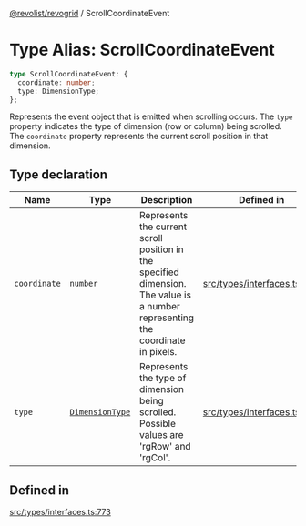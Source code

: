 [@revolist/revogrid](README.md) / ScrollCoordinateEvent

# Type Alias: ScrollCoordinateEvent

```ts
type ScrollCoordinateEvent: {
  coordinate: number;
  type: DimensionType;
};
```

Represents the event object that is emitted when scrolling occurs.
The `type` property indicates the type of dimension (row or column) being scrolled.
The `coordinate` property represents the current scroll position in that dimension.

## Type declaration

| Name | Type | Description | Defined in |
| ------ | ------ | ------ | ------ |
| `coordinate` | `number` | Represents the current scroll position in the specified dimension. The value is a number representing the coordinate in pixels. | [src/types/interfaces.ts:784](https://github.com/revolist/revogrid/blob/8213d73a71275549be4832f9fff99c2dcf82fa2e/src/types/interfaces.ts#L784) |
| `type` | [`DimensionType`](TypeAlias.DimensionType.md) | Represents the type of dimension being scrolled. Possible values are 'rgRow' and 'rgCol'. | [src/types/interfaces.ts:778](https://github.com/revolist/revogrid/blob/8213d73a71275549be4832f9fff99c2dcf82fa2e/src/types/interfaces.ts#L778) |

## Defined in

[src/types/interfaces.ts:773](https://github.com/revolist/revogrid/blob/8213d73a71275549be4832f9fff99c2dcf82fa2e/src/types/interfaces.ts#L773)
